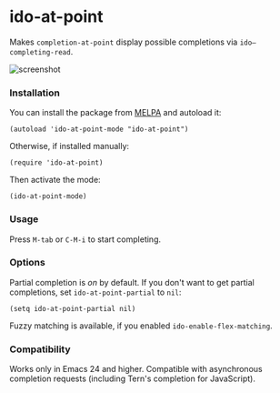 # ido-at-point

Makes `completion-at-point` display possible completions via `ido–completing-read`.

![screenshot](http://i.imgur.com/MvTla9I.png)

### Installation

You can install the package from [MELPA](http://melpa.milkbox.net/) and autoload it:

    (autoload 'ido-at-point-mode "ido-at-point")

Otherwise, if installed manually:

    (require 'ido-at-point)

Then activate the mode:

    (ido-at-point-mode)

### Usage

Press `M-tab` or `C-M-i` to start completing.

### Options

Partial completion is *on* by default. If you don't want to get partial completions, set `ido-at-point-partial` to `nil`:

    (setq ido-at-point-partial nil)

Fuzzy matching is available, if you enabled `ido-enable-flex-matching`.

### Compatibility

Works only in Emacs 24 and higher. Compatible with asynchronous completion requests (including Tern's completion for JavaScript).
